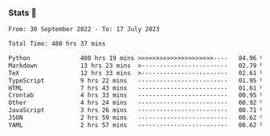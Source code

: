 ### Stats 👋
<!--START_SECTION:waka-->

```txt
From: 30 September 2022 - To: 17 July 2023

Total Time: 480 hrs 37 mins

Python              408 hrs 19 mins >>>>>>>>>>>>>>>>>>>>>----   84.96 %
Markdown            13 hrs 23 mins  >------------------------   02.79 %
TeX                 12 hrs 33 mins  >------------------------   02.61 %
TypeScript          9 hrs 22 mins   -------------------------   01.95 %
HTML                7 hrs 43 mins   -------------------------   01.61 %
Crontab             4 hrs 33 mins   -------------------------   00.95 %
Other               4 hrs 24 mins   -------------------------   00.92 %
JavaScript          3 hrs 26 mins   -------------------------   00.71 %
JSON                2 hrs 59 mins   -------------------------   00.62 %
YAML                2 hrs 57 mins   -------------------------   00.62 %
```

<!--END_SECTION:waka-->

<!--
**buhaytza2005/buhaytza2005** is a ✨ _special_ ✨ repository because its `README.md` (this file) appears on your GitHub profile.

Here are some ideas to get you started:

- 🔭 I’m currently working on ...
- 🌱 I’m currently learning ...
- 👯 I’m looking to collaborate on ...
- 🤔 I’m looking for help with ...
- 💬 Ask me about ...
- 📫 How to reach me: ...
- 😄 Pronouns: ...
- ⚡ Fun fact: ...
-->


